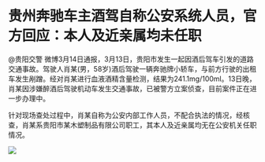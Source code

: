 # 贵州奔驰车主酒驾自称公安系统人员，官方回应：本人及近亲属均未任职

@贵阳交警
微博3月14日通报，3月13日，贵阳市发生一起因酒后驾车引发的道路交通事故。驾驶人肖某(男，58岁)酒后驾驶一辆奔驰牌小轿车，与前方行驶的出租车发生剐蹭。经对肖某进行血液酒精含量检测，结果为241.1mg/100ml。13日晚，肖某因涉嫌醉酒后驾驶机动车发生交通事故，已被警方立案侦查，目前案件正在进一步办理中。

针对现场查处过程中，肖某自称为公安内部工作人员，不配合执法的情况，经核查，肖某系贵阳市某木塑制品有限公司职工，其本人及近亲属均无在公安机关任职情况。

![](https://inews.gtimg.com/om_bt/ODV3eA3BPER4oGdRZYSZJmT5sl1H8Qy1SR3MnhVdK5BtUAA/1000)

